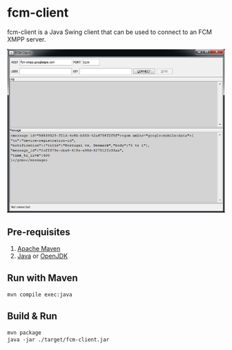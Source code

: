 # fcm-client
fcm-client is a Java Swing client that can be used to connect to an FCM XMPP 
server.

![fcm-client](doc/screenshot-1.jpg?raw=true "fcm-client")

## Pre-requisites
1. [Apache Maven](http://maven.apache.org/)
2. [Java](http://www.oracle.com/technetwork/java/javase/downloads/index-jsp-138363.html) or [OpenJDK](http://openjdk.java.net/install/)

## Run with Maven
    mvn compile exec:java

## Build & Run
    mvn package
    java -jar ./target/fcm-client.jar